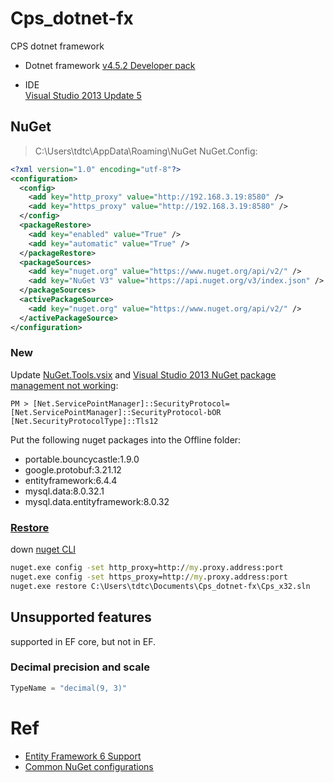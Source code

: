 # Cps_dotnet-fx
CPS dotnet framework

- Dotnet framework [v4.5.2 Developer pack](https://dotnet.microsoft.com/en-us/download/dotnet-framework/net452)

- IDE    
[Visual Studio 2013 Update 5](http://download.microsoft.com/download/A/F/9/AF95E6F8-2E6E-49D0-A48A-8E918D7FD768/vs2013.5.iso)

## NuGet
> C:\Users\tdtc\AppData\Roaming\NuGet
NuGet.Config:
```xml
<?xml version="1.0" encoding="utf-8"?>
<configuration>
  <config>
    <add key="http_proxy" value="http://192.168.3.19:8580" />
    <add key="https_proxy" value="http://192.168.3.19:8580" />
  </config>
  <packageRestore>
    <add key="enabled" value="True" />
    <add key="automatic" value="True" />
  </packageRestore>
  <packageSources>
    <add key="nuget.org" value="https://www.nuget.org/api/v2/" />
    <add key="NuGet V3" value="https://api.nuget.org/v3/index.json" />
  </packageSources>
  <activePackageSource>
    <add key="nuget.org" value="https://www.nuget.org/api/v2/" />
  </activePackageSource>
</configuration>
```

### New
Update [NuGet.Tools.vsix](https://dist.nuget.org/visualstudio-2013-vsix/v2.12.0/NuGet.Tools.vsix)
and 
[Visual Studio 2013 NuGet package management not working](https://stackoverflow.com/a/63574949):
```Package Manager Console
PM > [Net.ServicePointManager]::SecurityProtocol=[Net.ServicePointManager]::SecurityProtocol-bOR [Net.SecurityProtocolType]::Tls12
```
Put the following nuget packages into the Offline folder:
- portable.bouncycastle:1.9.0
- google.protobuf:3.21.12
- entityframework:6.4.4
- mysql.data:8.0.32.1
- mysql.data.entityframework:8.0.32

### [Restore](https://learn.microsoft.com/en-us/nuget/reference/cli-reference/cli-ref-restore)
down [nuget CLI](https://dist.nuget.org/win-x86-commandline/latest/nuget.exe)
```cmd
nuget.exe config -set http_proxy=http://my.proxy.address:port
nuget.exe config -set https_proxy=http://my.proxy.address:port
nuget.exe restore C:\Users\tdtc\Documents\Cps_dotnet-fx\Cps_x32.sln
```

## Unsupported features
supported in EF core, but not in EF.

### Decimal precision and scale
```c#
TypeName = "decimal(9, 3)"
```

# Ref
- [Entity Framework 6 Support](https://dev.mysql.com/doc/connector-net/en/connector-net-entityframework60.html)
- [Common NuGet configurations](https://learn.microsoft.com/en-us/nuget/consume-packages/configuring-nuget-behavior)
